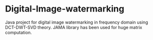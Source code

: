 # Digital-Image-watermarking
Java project for digital image watermarking in frequency domain using DCT-DWT-SVD theory.
JAMA library has been used for huge matrix computation.
